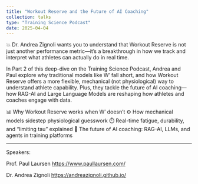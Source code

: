 ```yaml
---
title: "Workout Reserve and the Future of AI Coaching"
collection: talks
type: "Training Science Podcast"
date: 2025-04-04
---
```


💥 Dr. Andrea Zignoli wants you to understand that Workout Reserve is not just another performance metric—it’s a breakthrough in how we track and interpret what athletes can actually do in real time.

In Part 2 of this deep-dive on the Training Science Podcast, Andrea and Paul explore why traditional models like W′ fall short, and how Workout Reserve offers a more flexible, mechanical (not physiological) way to understand athlete capability. Plus, they tackle the future of AI coaching—how RAG-AI and Large Language Models are reshaping how athletes and coaches engage with data.

📊 Why Workout Reserve works when W′ doesn’t
⚙️ How mechanical models sidestep physiological guesswork
⏱️ Real-time fatigue, durability, and “limiting tau” explained
🧠 The future of AI coaching: RAG-AI, LLMs, and agents in training platforms

---

Speakers:

Prof. Paul Laursen https://www.paullaursen.com/  

Dr. Andrea Zignoli https://andreazignoli.github.io/ 